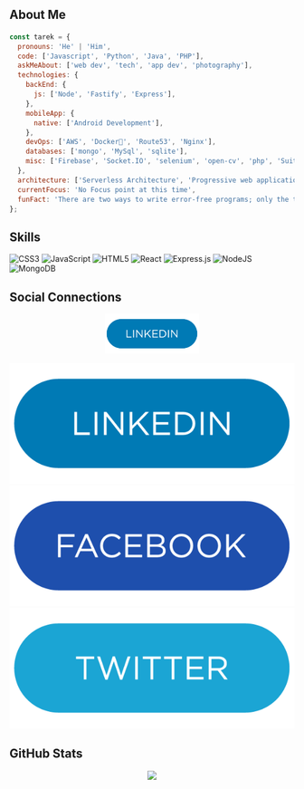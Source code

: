 ## About Me

```javascript
const tarek = {
  pronouns: 'He' | 'Him',
  code: ['Javascript', 'Python', 'Java', 'PHP'],
  askMeAbout: ['web dev', 'tech', 'app dev', 'photography'],
  technologies: {
    backEnd: {
      js: ['Node', 'Fastify', 'Express'],
    },
    mobileApp: {
      native: ['Android Development'],
    },
    devOps: ['AWS', 'Docker🐳', 'Route53', 'Nginx'],
    databases: ['mongo', 'MySql', 'sqlite'],
    misc: ['Firebase', 'Socket.IO', 'selenium', 'open-cv', 'php', 'SuiteApp'],
  },
  architecture: ['Serverless Architecture', 'Progressive web applications', 'Single page applications'],
  currentFocus: 'No Focus point at this time',
  funFact: 'There are two ways to write error-free programs; only the third one works',
};
```

## Skills

![CSS3](https://img.shields.io/badge/css3-%231572B6.svg?style=for-the-badge&logo=css3&logoColor=white) ![JavaScript](https://img.shields.io/badge/javascript-%23323330.svg?style=for-the-badge&logo=javascript&logoColor=%23F7DF1E) ![HTML5](https://img.shields.io/badge/html5-%23E34F26.svg?style=for-the-badge&logo=html5&logoColor=white) ![React](https://img.shields.io/badge/react-%2320232a.svg?style=for-the-badge&logo=react&logoColor=%2361DAFB) ![Express.js](https://img.shields.io/badge/express.js-%23404d59.svg?style=for-the-badge&logo=express&logoColor=%2361DAFB) ![NodeJS](https://img.shields.io/badge/node.js-6DA55F?style=for-the-badge&logo=node.js&logoColor=white) ![MongoDB](https://img.shields.io/badge/MongoDB-%234ea94b.svg?style=for-the-badge&logo=mongodb&logoColor=white)

## Social Connections

<div align='center'>

<a href="https://www.linkedin.com/in/-tarekul-islam/"><img height='70' src="https://github.com/itarek99/itarek99/blob/main/images/icons/linkedin.png" alt="LinkedIn Button"/></a>

[![LinkedIn](https://github.com/itarek99/itarek99/blob/main/images/icons/linkedin.png)](https://www.linkedin.com/in/-tarekul-islam/) [![Facebook](https://github.com/itarek99/itarek99/blob/main/images/icons/facebook.png)](https://facebook.com/tarek161803) [![Twitter](https://github.com/itarek99/itarek99/blob/main/images/icons/twitter.png)](https://twitter.com/tarek161803)

</div>

## GitHub Stats

<div align='center'>

![](https://github-readme-streak-stats.herokuapp.com/?user=itarek99&theme=react&hide_border=true)

</div>
